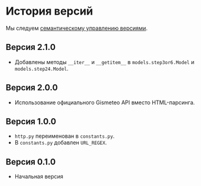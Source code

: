 # История версий

Мы следуем [семантическому управлению версиями](https://semver.org/).

## Версия 2.1.0

- Добавлены методы `__iter__` и `__getitem__` в `models.step3or6.Model` и `models.step24.Model`.

## Версия 2.0.0

- Использование официального Gismeteo API вместо HTML-парсинга.

## Версия 1.0.0

- `http.py` переименован в `constants.py`.
- В `constants.py` добавлен `URL_REGEX`.

## Версия 0.1.0

- Начальная версия
